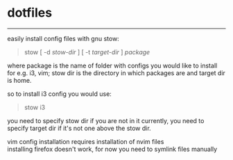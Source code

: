 # dotfiles
---  

easily install config files with gnu stow:  

> stow \[ -d _stow-dir_ ] [ -t _target-dir_ ] _package_  

where package is the name of folder with configs you would like to install for e.g. i3, vim; stow dir is the directory in which packages are and target dir is home.  

so to install i3 config you would use:  

> stow i3  

you need to specify stow dir if you are not in it currently, you need to specify target dir if it's not one above the stow dir.  

vim config installation requires installation of nvim files  
installing firefox doesn't work, for now you need to symlink files manually  
